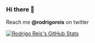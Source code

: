 ### Hi there 👋

Reach me **@rodrigoreis** on twitter

[![Rodrigo Reis's GitHub Stats](https://github-readme-stats.vercel.app/api?username=rodrigoreis&show_icons=true)](https://twitter.com/rodrigoreis)
